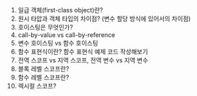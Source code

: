 1. 일급 객체(first-class object)란?
2. 원시 타압과 객체 타입의 차이점? (변수 할당 방식에 있어서의 차이점)
3. 호이스팅은 무엇인가?
4. call-by-value vs call-by-reference
5. 변수 호이스팅 vs 함수 호이스팅
6. 함수 표현식이란? 함수 표현식 예제 코드 작성해보기
7. 전역 스코프 vs 지역 스코프, 전역 변수 vs 지역 변수
8. 블록 레벨 스코프란?
9. 함수 레벨 스코프란?
10. 렉시컬 스코프?

